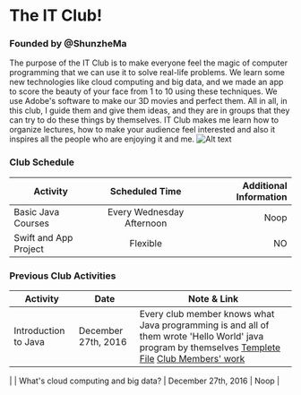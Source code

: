# The IT Club!
### Founded by @ShunzheMa
   The purpose of the IT Club is to make everyone feel the magic of computer programming that we can use it to solve real-life problems. We learn some new technologies like cloud computing and big data, and we made an app to score the beauty of your face from 1 to 10 using these techniques. We use Adobe's software to make our 3D movies and perfect them. All in all, in this club, I guide them and give them ideas, and they are in groups that they can try to do these things by themselves. IT Club makes me learn how to organize lectures, how to make your audience feel interested and also it inspires all the people who are enjoying it and me.
![Alt text](https://raw.githubusercontent.com/shunzhema/Shandong-Experimental-High-School-IT-Club/master/IMG_1993.JPG "IT Club Members")

### Club Schedule

| Activity        | Scheduled Time           | Additional Information  |
| ------------- |:-------------:| -----:|
| Basic Java Courses      | Every Wednesday Afternoon | Noop |
| Swift and App Project      | Flexible      |   NO |

### Previous Club Activities

| Activity  | Date | Note & Link |
| ------------- | ------------- | ------------- |
| Introduction to Java  | December 27th, 2016  | Every club member knows what Java programming is and all of them wrote 'Hello World' java program by themselves [Templete File](https://github.com/shunzhema/Shandong-Experimental-High-School-IT-Club/blob/master/*%20Example%20Files%20by%20Shunzhe%20Ma/HelloWorld.java) [Club Members' work](https://github.com/shunzhema/Shandong-Experimental-High-School-IT-Club/tree/master/Complete%20by%20Members/Task%201-%20String%20Usage%20(Basic))
  |
| What's cloud computing and big data?  | December 27th, 2016  | Noop |
